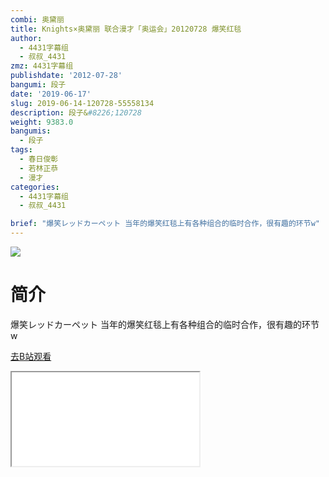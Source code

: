 ```yaml
---
combi: 奥黛丽
title: Knights×奥黛丽 联合漫才「奥运会」20120728 爆笑红毯
author:
  - 4431字幕组
  - 叔叔_4431
zmz: 4431字幕组
publishdate: '2012-07-28'
bangumi: 段子
date: '2019-06-17'
slug: 2019-06-14-120728-55558134
description: 段子&#8226;120728
weight: 9383.0
bangumis:
  - 段子
tags:
  - 春日俊彰
  - 若林正恭
  - 漫才
categories:
  - 4431字幕组
  - 叔叔_4431

brief: "爆笑レッドカーペット 当年的爆笑红毯上有各种组合的临时合作，很有趣的环节w"
---
```

![](https://raw.githubusercontent.com/tcgriffith/owaraisite/master/static/tmpimg/2306b0ab908f73bf4db371627ba86dbb014ecd6b.jpg.480.jpg)
# 简介  
爆笑レッドカーペット
当年的爆笑红毯上有各种组合的临时合作，很有趣的环节w  

[去B站观看](https://www.bilibili.com/video/av55558134/)
<div class ="resp-container"><iframe class="testiframe" src="//player.bilibili.com/player.html?aid=55558134"", scrolling="no", allowfullscreen="true" > </iframe></div> 
